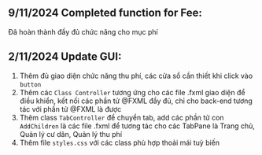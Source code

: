 ## 9/11/2024 Completed function for Fee:
Đã hoàn thành đầy đủ chức năng cho mục phí 

## 2/11/2024 Update GUI: 
1. Thêm đủ giao diện chức năng thu phí, các cửa sổ cần thiết khi click vào `button`
2. Thêm các `Class Controller` tương ứng cho các file .fxml giao diện để điều khiển, kết nối các phần tử @FXML đầy đủ, chỉ cho back-end tương tác với phần tử @FXML là được
3. Thêm class `TabController` để chuyển tab, add các phần tử con `AddChildren` là các file .fxml để tương tác cho các TabPane là Trang chủ, Quản lý cư dân, Quản lý thu phí
4. Thêm file `styles.css` với các class phù hợp thoải mái tuỳ biến 
